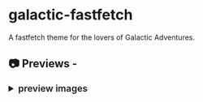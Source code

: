 # galactic-fastfetch
A fastfetch theme for the lovers of Galactic Adventures.

## 📷 Previews - 
<details>
  <summary style="font-size: 18px; font-weight: 600;">preview images </summary>

<br>
<img src="preview/config-01.png">

<br>
<img src="preview/config-02.png">

<br>
<img src="preview/config-03.png">

# Steps for setting this fastfetch config :
1. Install 'fastfetch' in your machine / OS.
2. Generate config file by using command - $ fastfetch --gen-config
3. Install a Nerd Font and change the Terminal Font to the installed Nerd Font of your liking. I use Meslo.
4. Locate your fastfetch config folder (/home/USER/.config/fastfetch/) and copy the files of this repo into that folder. Replace the previous config.jsonc with mine.

# Changes to load Custom fastfetch theme :
1. Change the name of config_xx.jsonc to config.jsonc
2. Change the USER ("source": "$(find "/home/USER/.config/fastfetch/" -name "*.png" | sort -R | head -1)") of the config for pngs to work.

